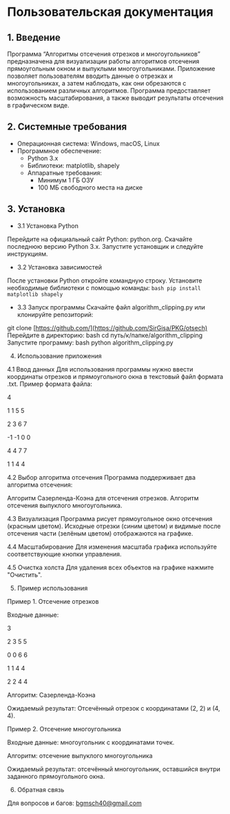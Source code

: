 # **Пользовательская документация**
## 1. Введение
Программа “Алгоритмы отсечения отрезков и многоугольников” предназначена для визуализации работы алгоритмов отсечения прямоугольным окном и выпуклыми многоугольниками. Приложение позволяет пользователям вводить данные о отрезках и многоугольниках, а затем наблюдать, как они обрезаются с использованием различных алгоритмов. Программа предоставляет возможность масштабирования, а также выводит результаты отсечения в графическом виде.

## 2. Системные требования
- Операционная система: Windows, macOS, Linux
- Программное обеспечение:
  - Python 3.x
  - Библиотеки: matplotlib, shapely
  - Аппаратные требования:
    - Минимум 1 ГБ ОЗУ
    - 100 МБ свободного места на диске

## 3. Установка

- 3.1 Установка Python

Перейдите на официальный сайт Python: python.org.
Скачайте последнюю версию Python 3.x.
Запустите установщик и следуйте инструкциям.

- 3.2 Установка зависимостей

После установки Python откройте командную строку.
Установите необходимые библиотеки с помощью команды:
``bash
pip install matplotlib shapely
``
- 3.3 Запуск программы
Скачайте файл algorithm_clipping.py или клонируйте репозиторий:

git clone [https://github.com/](https://github.com/SirGisa/PKG/otsech)
Перейдите в директорию:
bash cd путь/к/папке/algorithm_clipping
Запустите программу:
bash python algorithm_clipping.py

4. Использование приложения

4.1 Ввод данных
Для использования программы нужно ввести координаты отрезков и прямоугольного окна в текстовый файл формата .txt. Пример формата файла:

4

1 1 5 5

2 3 6 7

-1 -1 0 0

4 4 7 7

1 1 4 4


4.2 Выбор алгоритма отсечения
Программа поддерживает два алгоритма отсечения:


Алгоритм Сазерленда-Коэна для отсечения отрезков.
Алгоритм отсечения выпуклого многоугольника.

4.3 Визуализация
Программа рисует прямоугольное окно отсечения (красным цветом).
Исходные отрезки (синим цветом) и видимые после отсечения части (зелёным цветом) отображаются на графике.

4.4 Масштабирование
Для изменения масштаба графика используйте соответствующие кнопки управления.

4.5 Очистка холста
Для удаления всех объектов на графике нажмите "Очистить".

5. Пример использования

Пример 1. Отсечение отрезков

Входные данные:

3

2 3 5 5

0 0 6 6

1 1 4 4

2 2 4 4

Алгоритм: Сазерленда-Коэна

Ожидаемый результат: Отсечённый отрезок с координатами (2, 2) и (4, 4).

Пример 2. Отсечение многоугольника

Входные данные: многоугольник с координатами точек.

Алгоритм: отсечение выпуклого многоугольника

Ожидаемый результат: отсечённый многоугольник, оставшийся внутри заданного прямоугольного окна.

6. Обратная связь

Для вопросов и багов: bgmsch40@gmail.com
